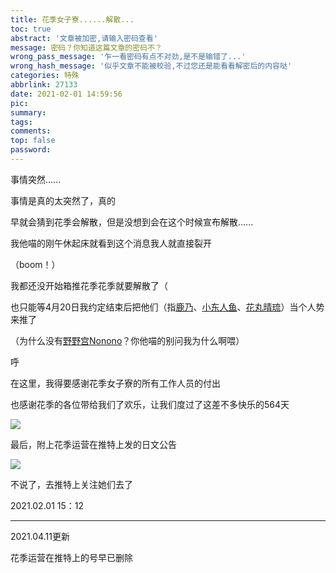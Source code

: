 ```yaml
---
title: 花季女子寮......解散...
toc: true
abstract: '文章被加密,请输入密码查看'
message: 密码？你知道这篇文章的密码不？
wrong_pass_message: '乍一看密码有点不对劲,是不是输错了...'
wrong_hash_message: '似乎文章不能被校验,不过您还是能看看解密后的内容哒'
categories: 特殊
abbrlink: 27133
date: 2021-02-01 14:59:56
pic:
summary:
tags:
comments:
top: false
password:
---
```


事情突然......

<!--more-->

事情是真的太突然了，真的

早就会猜到花季会解散，但是没想到会在这个时候宣布解散......

我他喵的刚午休起床就看到这个消息我人就直接裂开

（boom！）

我都还没开始箱推花季花季就要解散了（

也只能等4月20日我约定结束后把他们（指[鹿乃](https://zh.moegirl.org.cn/鹿乃(虚拟UP主))、[小东人鱼](https://zh.moegirl.org.cn/小东人鱼)、[花丸晴琉](https://zh.moegirl.org.cn/花丸晴琉)）当个人势来推了

（为什么没有[野野宫Nonono](https://zh.moegirl.org.cn/野野宫Nonono)？你他喵的别问我为什么啊喂）

呼

在这里，我得要感谢花季女子寮的所有工作人员的付出

也感谢花季的各位带给我们了欢乐，让我们度过了这差不多快乐的564天

![](https://pic.lijiakaijun.cyou/27133/6017a91d47401.webp)

最后，附上花季运营在推特上发的日文公告

![](https://pic.lijiakaijun.cyou/27133/6017a8d75774f.webp)

不说了，去推特上关注她们去了

2021.02.01 15：12

---

2021.04.11更新

花季运营在推特上的号早已删除